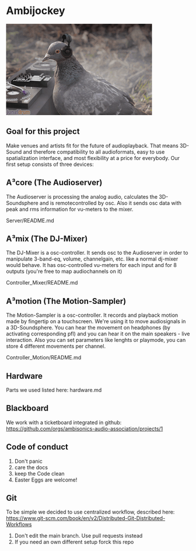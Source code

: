 # Ambijockey

![first ambijocky](doc/pix/gif1.gif)

## Goal for this project
Make venues and artists fit for the future of audioplayback. That means 3D-Sound and therefore compatibility to all audioformats, easy to use spatialization interface, and most flexibility at a price for everybody. Our first setup consists of three devices:

## A³core (The Audioserver)
The Audioserver is processing the analog audio, calculates the 3D-Soundsphere and is remotecontrolled by osc. Also it sends osc data with peak and rms information for vu-meters to the mixer. 

Server/README.md

## A³mix (The DJ-Mixer)
The DJ-Mixer is a osc-controller. It sends osc to the Audioserver in order to manipulate 3-band-eq, volume, channelgain, etc. like a normal dj-mixer would behave. It has osc-controlled vu-meters for each input and for 8 outputs (you're free to map audiochannels on it)

Controller_Mixer/README.md

## A³motion (The Motion-Sampler)
The Motion-Sampler is a osc-controller. It records and playback motion made by fingertip on a touchscreen. We're using it to move audiosignals in a 3D-Soundsphere. You can hear the movement on headphones (by activating corresponding pfl) and you can hear it on the main speakers - live interaction. Also you can set parameters like lenghts or playmode, you can store 4 different movements per channel.

Controller_Motion/README.md

## Hardware
Parts we used listed here: hardware.md

## Blackboard
We work with a ticketboard integrated in github:
https://github.com/orgs/ambisonics-audio-association/projects/1

## Code of conduct
1. Don't panic
2. care the docs
3. keep the Code clean
4. Easter Eggs are welcome!

## Git
To be simple we decided to use centralized workflow, described here:
https://www.git-scm.com/book/en/v2/Distributed-Git-Distributed-Workflows

1. Don't edit the main branch. Use pull requests instead
2. If you need an own different setup forck this repo
